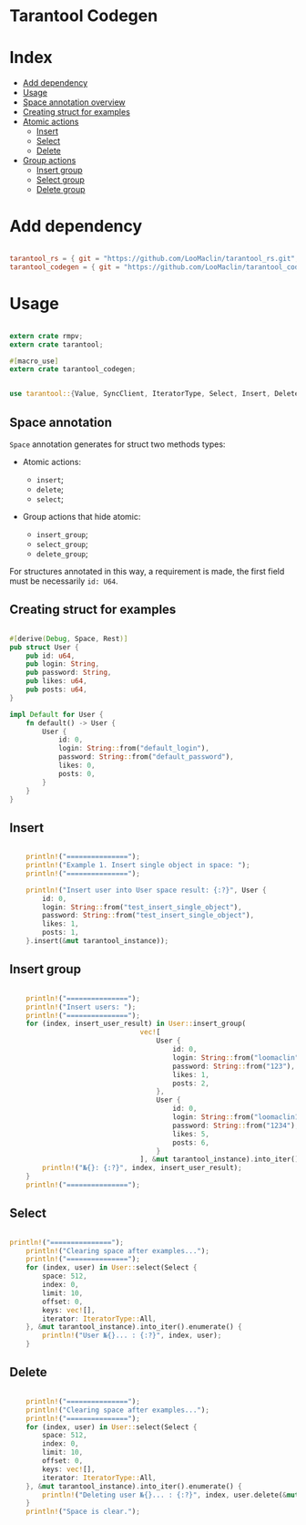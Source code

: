 # Tarantool Codegen

# Index

- [Add dependency](#add-dependency)
- [Usage](#usage)
- [Space annotation overview](#space-annotation)
- [Creating struct for examples](#creating-struct-for-examples)
- [Atomic actions](#atomic-actions)
    - [Insert](#insert)
    - [Select](#select)
    - [Delete](#delete)
- [Group actions](#group-actions)
    - [Insert group](#insert-group)
    - [Select group](#select-group)
    - [Delete group](#delete-group)

# Add dependency

```toml

tarantool_rs = { git = "https://github.com/LooMaclin/tarantool_rs.git", branch = "master" }
tarantool_codegen = { git = "https://github.com/LooMaclin/tarantool_codegen.git", branch = "master" }

```

# Usage

```rust

extern crate rmpv;
extern crate tarantool;

#[macro_use]
extern crate tarantool_codegen;


use tarantool::{Value, SyncClient, IteratorType, Select, Insert, Delete, Eval, ToMsgPack};

```

## Space annotation

`Space` annotation generates for struct two methods types:

- Atomic actions:

    - `insert`;
    - `delete`;
    - `select`;
    
- Group actions that hide atomic:

    - `insert_group`;
    - `select_group`;
    - `delete_group`;

For structures annotated in this way, a requirement is made, the first field must be necessarily `id: U64`.

## Creating struct for examples

```rust

#[derive(Debug, Space, Rest)]
pub struct User {
    pub id: u64,
    pub login: String,
    pub password: String,
    pub likes: u64,
    pub posts: u64,
}

impl Default for User {
    fn default() -> User {
        User {
            id: 0,
            login: String::from("default_login"),
            password: String::from("default_password"),
            likes: 0,
            posts: 0,
        }
    }
}

```

## Insert

```rust

    println!("===============");
    println!("Example 1. Insert single object in space: ");
    println!("===============");

    println!("Insert user into User space result: {:?}", User {
        id: 0,
        login: String::from("test_insert_single_object"),
        password: String::from("test_insert_single_object"),
        likes: 1,
        posts: 1,
    }.insert(&mut tarantool_instance));

```

## Insert group

```rust

    println!("===============");
    println!("Insert users: ");
    println!("===============");
    for (index, insert_user_result) in User::insert_group(
                                vec![
                                    User {
                                        id: 0,
                                        login: String::from("loomaclin"),
                                        password: String::from("123"),
                                        likes: 1,
                                        posts: 2,
                                    },
                                    User {
                                        id: 0,
                                        login: String::from("loomaclin1"),
                                        password: String::from("1234"),
                                        likes: 5,
                                        posts: 6,
                                    }
                                ], &mut tarantool_instance).into_iter().enumerate() {
        println!("№{}: {:?}", index, insert_user_result);
    }
    println!("===============");

```

## Select

```rust

println!("===============");
    println!("Clearing space after examples...");
    println!("===============");
    for (index, user) in User::select(Select {
        space: 512,
        index: 0,
        limit: 10,
        offset: 0,
        keys: vec![],
        iterator: IteratorType::All,
    }, &mut tarantool_instance).into_iter().enumerate() {
        println!("User №{}... : {:?}", index, user);
    }

```

## Delete

```rust

    println!("===============");
    println!("Clearing space after examples...");
    println!("===============");
    for (index, user) in User::select(Select {
        space: 512,
        index: 0,
        limit: 10,
        offset: 0,
        keys: vec![],
        iterator: IteratorType::All,
    }, &mut tarantool_instance).into_iter().enumerate() {
        println!("Deleting user №{}... : {:?}", index, user.delete(&mut tarantool_instance));
    }
    println!("Space is clear.");

```
